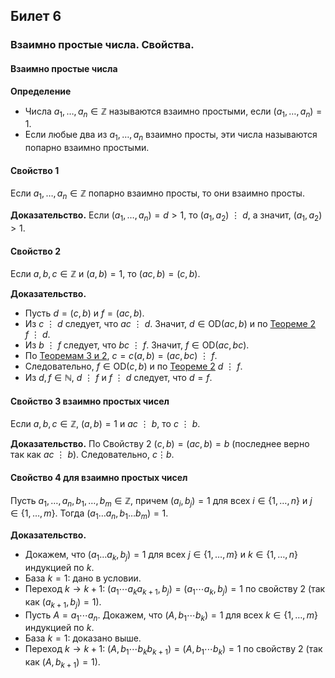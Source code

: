 ## Билет 6

### Взаимно простые числа. Свойства.

#### Взаимно простые числа

**Определение**

- Числа $a_1, \ldots, a_n \in \mathbb{Z}$ называются взаимно простыми, если $(a_1, \ldots, a_n) = 1$.
- Если любые два из $a_1, \ldots, a_n$ взаимно просты, эти числа называются попарно взаимно простыми.

#### Свойство 1

Если $a_1, \ldots, a_n \in \mathbb{Z}$ попарно взаимно просты, то они взаимно просты.

**Доказательство.** Если $(a_1, \ldots, a_n) = d > 1$, то $(a_1, a_2) \ \vdots \ d$, а значит, $(a_1, a_2) > 1$.

#### Свойство 2

Если $a, b, c \in \mathbb{Z}$ и $(a, b) = 1$, то $(ac, b) = (c, b)$.

**Доказательство.**

- Пусть $d = (c, b)$ и $f = (ac, b)$.
- Из $c \ \vdots \ d$ следует, что $ac \ \vdots \ d$. Значит, $d \in \text{OD}(ac, b)$ и по [Теореме 2](#теорема-2) $f \ \vdots \ d$.
- Из $b \ \vdots \ f$ следует, что $bc \ \vdots \ f$. Значит, $f \in \text{OD}(ac, bc)$.
- По [Теоремам 3 и 2](#теорема-3), $c = c(a, b) = (ac, bc) \ \vdots \ f$.
- Следовательно, $f \in \text{OD}(c, b)$ и по [Теореме 2](#теорема-2) $d \ \vdots \ f$.
- Из $d, f \in \mathbb{N}$, $d \ \vdots \ f$ и $f \ \vdots \ d$ следует, что $d = f$.

#### Свойство 3 взаимно простых чисел

Если $a, b, c \in \mathbb{Z}$, $(a, b) = 1$ и $ac \ \vdots \ b$, то $c \ \vdots \ b$.

**Доказательство.** По Свойству 2 $(c, b) = (ac, b) = b$ (последнее верно так как $ac \ \vdots \ b$). Следовательно, $c \vdots b$.

#### Свойство 4 для взаимно простых чисел

Пусть $a_1, \ldots, a_n, b_1, \ldots, b_m \in \mathbb{Z}$, причем $(a_i, b_j) = 1$ для всех $i \in \{1, \ldots, n\}$ и $j \in \{1, \ldots, m\}$. Тогда $(a_1 \ldots a_n, b_1 \ldots b_m) = 1$.

**Доказательство.**

- Докажем, что $(a_1 \ldots a_k, b_j) = 1$ для всех $j \in \{1, \ldots, m\}$ и $k \in \{1, \ldots, n\}$ индукцией по $k$.
- База $k = 1$: дано в условии.
- Переход $k \rightarrow k + 1$: $(a_1 \cdots a_k a_{k+1}, b_j) = (a_1 \cdots a_k, b_j) = 1$ по свойству 2 (так как $(a_{k+1}, b_j) = 1$).
- Пусть $A = a_1 \cdots a_n$. Докажем, что $(A, b_1 \cdots b_k) = 1$ для всех $k \in \{1, \ldots, m\}$ индукцией по $k$.
- База $k = 1$: доказано выше.
- Переход $k \rightarrow k + 1$: $(A, b_1 \cdots b_k b_{k+1}) = (A, b_1 \cdots b_k) = 1$ по свойству 2 (так как $(A, b_{k+1}) = 1$).
